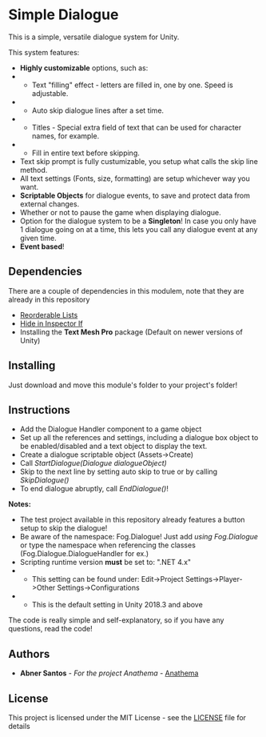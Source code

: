 # Simple Dialogue

This is a simple, versatile dialogue system for Unity.

This system features:
* **Highly customizable** options, such as:
* * Text "filling" effect - letters are filled in, one by one. Speed is adjustable.
* * Auto skip dialogue lines after a set time.
* * Titles - Special extra field of text that can be used for character names, for example.
* * Fill in entire text before skipping.
* Text skip prompt is fully custumizable, you setup what calls the skip line method.
* All text settings (Fonts, size, formatting) are setup whichever way you want.
* **Scriptable Objects** for dialogue events, to save and protect data from external changes.
* Whether or not to pause the game when displaying dialogue.
* Option for the dialogue system to be a **Singleton**! In case you only have 1 dialogue going on at a time, this lets you call any dialogue event at any given time.
* **Event based**!

## Dependencies

There are a couple of dependencies in this modulem, note that they are already in this repository
* [Reorderable Lists](https://github.com/FellowshipOfTheGame/Reorderable-List)
* [Hide in Inspector If](https://github.com/FellowshipOfTheGame/Hide-In-Inspector-If)
* Installing the **Text Mesh Pro** package (Default on newer versions of Unity)

## Installing

Just download and move this module's folder to your project's folder!

## Instructions

* Add the Dialogue Handler component to a game object
* Set up all the references and settings, including a dialogue box object to be enabled/disabled and a text object to display the text.
* Create a dialogue scriptable object (Assets->Create)
* Call *StartDialogue(Dialogue dialogueObject)*
* Skip to the next line by setting auto skip to true or by calling *SkipDialogue()*
* To end dialogue abruptly, call *EndDialogue()*!

**Notes:**
* The test project available in this repository already features a button setup to skip the dialogue!
* Be aware of the namespace: Fog.Dialogue! Just add _using Fog.Dialogue_ or type the namespace when referencing the classes (Fog.Dialogue.DialogueHandler for ex.)
* Scripting runtime version **must** be set to: ".NET 4.x"
*  * This setting can be found under: Edit->Project Settings->Player->Other Settings->Configurations
*  * This is the default setting in Unity 2018.3 and above

The code is really simple and self-explanatory, so if you have any questions, read the code!

## Authors

* **Abner Santos** - *For the project Anathema* - [Anathema](https://github.com/FellowshipOfTheGame/anathema)

## License

This project is licensed under the MIT License - see the [LICENSE](LICENSE) file for details
